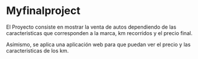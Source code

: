 # Myfinalproject

El Proyecto consiste en mostrar la venta de autos dependiendo de las caracteristicas que corresponden a la marca, km recorridos y el precio final. 

Asímismo, se aplica una aplicación web para que puedan ver el precio y las caracteristicas de los km. 